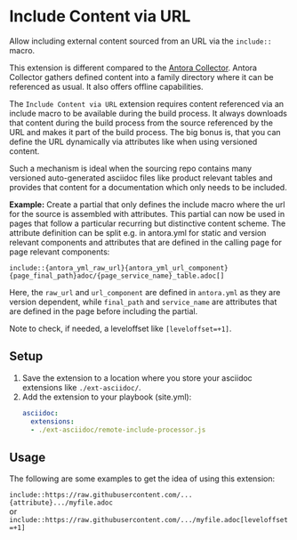 # Include Content via URL

Allow including external content sourced from an URL via the `include::` macro.

This extension is different compared to the [Antora Collector](https://gitlab.com/antora/antora-collector). Antora Collector gathers defined content into a family directory where it can be referenced as usual. It also offers offline capabilities.

The `Include Content via URL` extension requires content referenced via an include macro to be available during the build process. It always downloads that content during the build process from the source referenced by the URL and makes it part of the build process. The big bonus is, that you can define the URL dynamically via attributes like when using versioned content.

Such a mechanism is ideal when the sourcing repo contains many versioned auto-generated asciidoc files like product relevant tables and provides that content for a documentation which only needs to be included.

**Example:** Create a partial that only defines the include macro where the url for the source is assembled with attributes. This partial can now be used in pages that follow a particular recurring but distinctive content scheme. The attribute definition can be split e.g. in antora.yml for static and version relevant components and attributes that are defined in the calling page for page relevant components:

`include::{antora_yml_raw_url}{antora_yml_url_component}{page_final_path}adoc/{page_service_name}_table.adoc[]`

Here, the `raw_url` and `url_component` are defined in `antora.yml` as they are version dependent, while `final_path` and `service_name` are attributes that are defined in the page before including the partial.

Note to check, if needed, a leveloffset like `[leveloffset=+1]`.

## Setup

1. Save the extension to a location where you store your asciidoc extensions like `./ext-asciidoc/`.
2. Add the extension to your playbook (site.yml):
   ```yml
   asciidoc:
     extensions:
     - ./ext-asciidoc/remote-include-processor.js
   ```
## Usage

The following are some examples to get the idea of using this extension:

`include::https://raw.githubusercontent.com/...{attribute}.../myfile.adoc`\
or\
`include::https://raw.githubusercontent.com/.../myfile.adoc[leveloffset=+1]`
